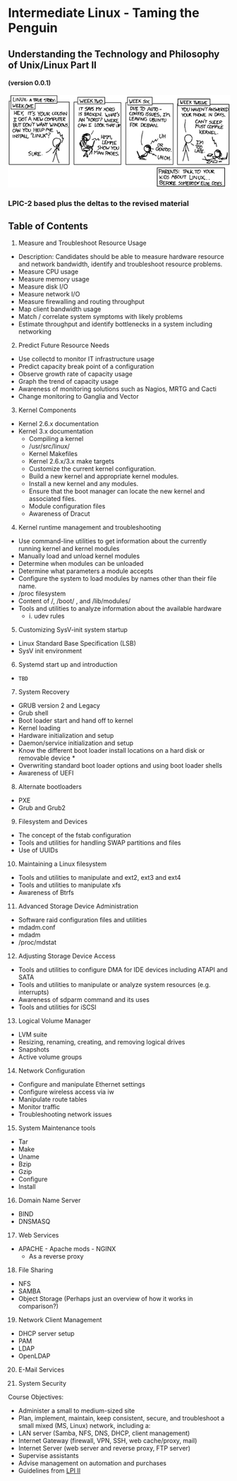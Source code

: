 # Intermediate Linux - Taming the Penguin
## Understanding the Technology and Philosophy of Unix/Linux Part II
#### (version 0.0.1)
![Understanding the Technology and Philosophy of Unix/Linux](images/cautionary.png "Understanding the Technology and Philosophy of Unix/Linux")

### LPIC-2 based plus the deltas to the revised material

## Table of Contents

1.	Measure and Troubleshoot Resource Usage
  *  Description: Candidates should be able to measure hardware resource and network bandwidth, identify and troubleshoot resource problems.
  *  Measure CPU usage
  *  Measure memory usage
  *  Measure disk I/O
  *  Measure network I/O
  *  Measure firewalling and routing throughput
  *  Map client bandwidth usage
  *  Match / correlate system symptoms with likely problems
  *  Estimate throughput and identify bottlenecks in a system including networking

2.	Predict Future Resource Needs
  *  Use collectd to monitor IT infrastructure usage
  *  Predict capacity break point of a configuration
  *  Observe growth rate of capacity usage
  *  Graph the trend of capacity usage
  *  Awareness of monitoring solutions such as Nagios, MRTG and Cacti
  *  Change monitoring to Ganglia and Vector

3.	Kernel Components
  *  Kernel 2.6.x documentation
  *  Kernel 3.x documentation
      -  Compiling a kernel
      -  /usr/src/linux/
      -  Kernel Makefiles
      -  Kernel 2.6.x/3.x make targets
      -  Customize the current kernel configuration.
      -  Build a new kernel and appropriate kernel modules.
      -  Install a new kernel and any modules.
      -  Ensure that the boot manager can locate the new kernel and associated files.
      -  Module configuration files
      -  Awareness of Dracut

4.	Kernel runtime management and troubleshooting	
  *  Use command-line utilities to get information about the currently running kernel and kernel modules
  *  Manually load and unload kernel modules
  *  Determine when modules can be unloaded
  *  Determine what parameters a module accepts
  *  Configure the system to load modules by names other than their file name.
  *  /proc filesystem
  *  Content of /, /boot/ , and /lib/modules/
  *  Tools and utilities to analyze information about the available hardware
       - i.	udev rules

5.	Customizing SysV-init system startup
  *  Linux Standard Base Specification (LSB)
  *  SysV init environment

6.	Systemd start up and introduction
  *  	TBD

7.	System Recovery
  *  GRUB version 2 and Legacy
  *  Grub shell
  *  Boot loader start and hand off to kernel
  *  Kernel loading
  *  Hardware initialization and setup
  *  Daemon/service initialization and setup
  *  Know the different boot loader install locations on a hard disk or removable device  *  
  *  Overwriting standard boot loader options and using boot loader shells
  *  Awareness of UEFI

8.	Alternate bootloaders
  *  PXE
  *  Grub and Grub2

9.	Filesystem and Devices
  *  The concept of the fstab configuration
  *  Tools and utilities for handling SWAP partitions and files
  *  Use of UUIDs

10.	Maintaining a Linux filesystem
  *  Tools and utilities to manipulate and ext2, ext3 and ext4
  *  Tools and utilities to manipulate xfs
  *  Awareness of Btrfs

11.	Advanced Storage Device Administration
  *  Software raid configuration files and utilities
  *  mdadm.conf
  *  mdadm
  *  /proc/mdstat

12.	Adjusting Storage Device Access
  *  Tools and utilities to configure DMA for IDE devices including ATAPI and SATA
  *  Tools and utilities to manipulate or analyze system resources (e.g. interrupts)
  *  Awareness of sdparm command and its uses
  *  Tools and utilities for iSCSI

13.	Logical Volume Manager
  *  LVM suite
  *  Resizing, renaming, creating, and removing logical drives
  *  Snapshots
  *  Active volume groups

14.	Network Configuration
  *  Configure and manipulate Ethernet settings
  *  Configure wireless access via iw
  *  Manipulate route tables
  *  Monitor traffic
  *  Troubleshooting network issues

15.	System Maintenance tools
  *  Tar
  *  Make
  *  Uname
  *  Bzip
  *  Gzip
  *  Configure
  *  Install

16.	Domain Name Server
  *  BIND
  *  DNSMASQ

17.	Web Services
  *  APACHE
    -	Apache mods
    - NGINX
        * As a reverse proxy

18.	File Sharing
  *  NFS
  *  SAMBA
  * Object Storage (Perhaps just an overview of how it works in comparison?)

19.	Network Client Management
  *  DHCP server setup
  *  PAM
  *  LDAP
  *  OpenLDAP

20.	E-Mail Services

21.	System Security

Course Objectives:
* Administer a small to medium-sized site
* Plan, implement, maintain, keep consistent, secure, and troubleshoot a small mixed (MS, Linux) network, including a: 
* LAN server (Samba, NFS, DNS, DHCP, client management)
* Internet Gateway (firewall, VPN, SSH, web cache/proxy, mail)
* Internet Server (web server and reverse proxy, FTP server)
* Supervise assistants
* Advise management on automation and purchases
*  Guidelines from [LPI II](https://www.lpi.org/certification/get-certified-lpi/lpic-2-linux-network-professional/) 